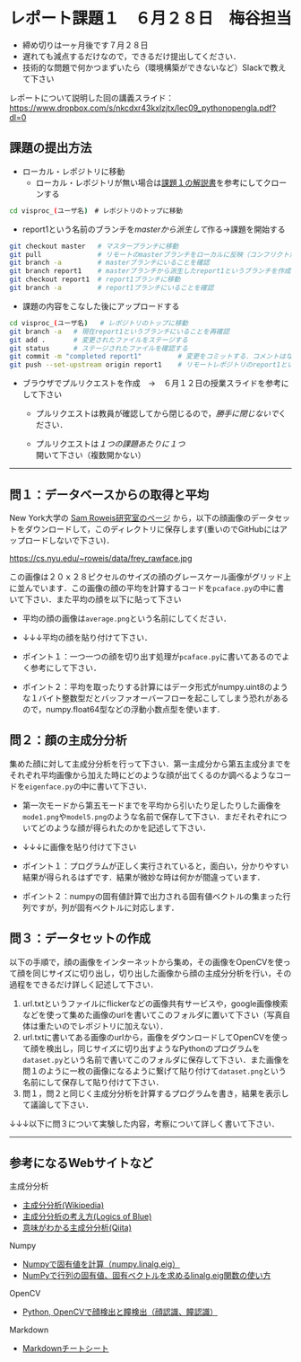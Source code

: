 # レポート課題１　６月２８日　梅谷担当




- 締め切りは一ヶ月後です７月２８日
- 遅れても減点するだけなので，できるだけ提出してください．
- 技術的な問題で何かつまずいたら（環境構築ができないなど）Slackで教えて下さい



レポートについて説明した回の講義スライド：https://www.dropbox.com/s/nkcdxr43kxlzjtx/lec09_pythonopengla.pdf?dl=0



## 課題の提出方法

- ローカル・レポジトリに移動
  - ローカル・レポジトリが無い場合は[課題１の解説書](../kadai1/readme.md)を参考にしてクローンする

```bash
cd visproc_(ユーザ名)　# レポジトリのトップに移動
```

- report1という名前のブランチを*masterから派生して*作る→課題を開始する
```bash
git checkout master   # マスターブランチに移動
git pull              # リモートのmasterブランチをローカルに反映（コンフリクトがあればそれを解決）
git branch -a         # masterブランチにいることを確認
git branch report1    # masterブランチから派生したreport1というブランチを作成
git checkout report1  # report1ブランチに移動
git branch -a         # report1ブランチにいることを確認
```

- 課題の内容をこなした後にアップロードする
```bash
cd visproc_(ユーザ名)   # レポジトリのトップに移動
git branch -a   # 現在report1というブランチにいることを再確認
git add .       # 変更されたファイルをステージする
git status      # ステージされたファイルを確認する
git commit -m "completed report1"         # 変更をコミットする．コメントはなんでもよい
git push --set-upstream origin report1    # リモートレポジトリのreport1というブランチにプッシュする
```

- ブラウザでプルリクエストを作成　→　６月１２日の授業スライドを参考にして下さい
  
  - プルリクエストは教員が確認してから閉じるので，*勝手に閉じないで*ください．
  
  - プルリクエストは*１つの課題あたりに１つ*開いて下さい（複数開かない）
  
    

***

## 問１：データベースからの取得と平均

New York大学の [Sam Roweis研究室のページ](https://cs.nyu.edu/~roweis/) から，以下の顔画像のデータセットをダウンロードして，このディレクトリに保存します(重いのでGitHubにはアップロードしないで下さい)．

https://cs.nyu.edu/~roweis/data/frey_rawface.jpg

この画像は２０ｘ２８ピクセルのサイズの顔のグレースケール画像がグリッド上に並んでいます．この画像の顔の平均を計算するコードを```pcaface.py```の中に書いて下さい．また平均の顔を以下に貼って下さい

- 平均の顔の画像は```average.png```という名前にしてください．
- ↓↓↓平均の顔を貼り付けて下さい．



- ポイント１：一つ一つの顔を切り出す処理が```pcaface.py```に書いてあるのでよく参考にして下さい．
- ポイント２：平均を取ったりする計算にはデータ形式がnumpy.uint8のような１バイト整数型だとバッファオーバーフローを起こしてしまう恐れがあるので，numpy.float64型などの浮動小数点型を使います．







## 問２：顔の主成分分析

集めた顔に対して主成分分析を行って下さい．第一主成分から第五主成分までをそれぞれ平均画像から加えた時にどのような顔が出てくるのか調べるようなコードを```eigenface.py```の中に書いて下さい．

- 第一次モードから第五モードまでを平均から引いたり足したりした画像を```mode1.png```や```model5.png```のような名前で保存して下さい．まだそれぞれについてどのような顔が得られたのかを記述して下さい．
- ↓↓↓に画像を貼り付けて下さい





- ポイント１：プログラムが正しく実行されていると，面白い，分かりやすい結果が得られるはずです．結果が微妙な時は何かが間違っています．
- ポイント２：numpyの固有値計算で出力される固有値ベクトルの集まった行列ですが，列が固有ベクトルに対応します．





## 問３：データセットの作成

以下の手順で，顔の画像をインターネットから集め，その画像をOpenCVを使って顔を同じサイズに切り出し，切り出した画像から顔の主成分分析を行い，その過程をできるだけ詳しく記述して下さい．

1. url.txtというファイルにflickerなどの画像共有サービスや，google画像検索などを使って集めた画像のurlを書いてこのフォルダに置いて下さい（写真自体は重たいのでレポジトリに加えない）．
2. url.txtに書いてある画像のurlから，画像をダウンロードしてOpenCVを使って顔を検出し，同じサイズに切り出すようなPythonのプログラムを```dataset.py```という名前で書いてこのフォルダに保存して下さい．また画像を問１のように一枚の画像になるように繋げて貼り付けて```dataset.png```という名前にして保存して貼り付けて下さい．
3. 問１，問２と同じく主成分分析を計算するプログラムを書き，結果を表示して議論して下さい．



↓↓↓以下に問３について実験した内容，考察について詳しく書いて下さい．









---





## 参考になるWebサイトなど



主成分分析

- [主成分分析(Wikipedia)](https://ja.wikipedia.org/wiki/主成分分析)
- [主成分分析の考え方(Logics of Blue)](https://logics-of-blue.com/principal-components-analysis/)
- [意味がわかる主成分分析(Qiita)](https://qiita.com/NoriakiOshita/items/460247bb57c22973a5f0)

Numpy

- [Numpyで固有値を計算（numpy.linalg.eig）](https://numpy.org/doc/stable/reference/generated/numpy.linalg.eig.html)
- [NumPyで行列の固有値、固有ベクトルを求めるlinalg.eig関数の使い方](https://deepage.net/features/numpy-eigenvalue-vector.html)

OpenCV

- [Python, OpenCVで顔検出と瞳検出（顔認識、瞳認識）](https://note.nkmk.me/python-opencv-face-detection-haar-cascade/)

Markdown

- [Markdownチートシート](https://qiita.com/Qiita/items/c686397e4a0f4f11683d)



